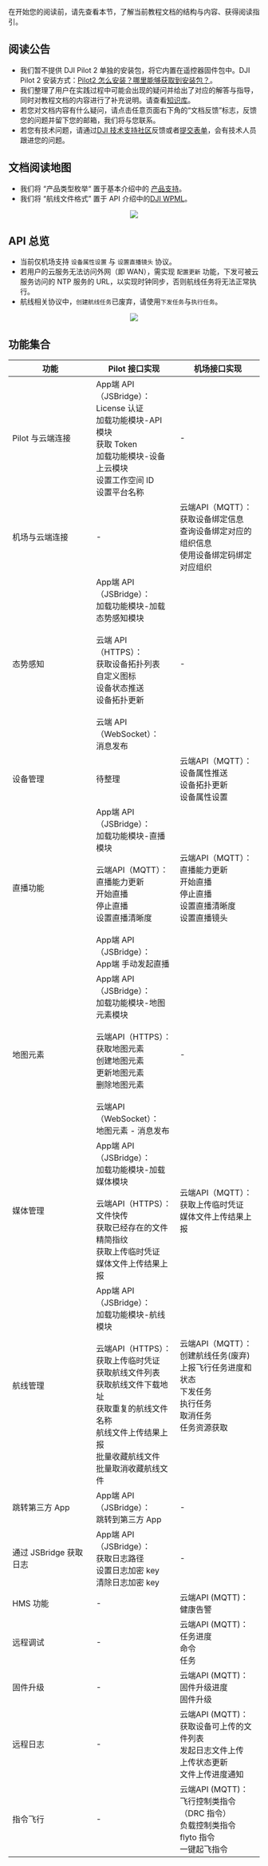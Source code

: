 在开始您的阅读前，请先查看本节，了解当前教程文档的结构与内容、获得阅读指引。

## 阅读公告

* 我们暂不提供 DJI Pilot 2 单独的安装包，将它内置在遥控器固件包中。DJI Pilot 2 安装方式：[Pilot2 怎么安装？哪里能够获取到安装包？](https://sdk-forum.dji.net/hc/zh-cn/articles/6177232395801-Pilot2-%E6%80%8E%E4%B9%88%E5%AE%89%E8%A3%85-%E5%93%AA%E9%87%8C%E8%83%BD%E5%A4%9F%E8%8E%B7%E5%8F%96%E5%88%B0%E5%AE%89%E8%A3%85%E5%8C%85-)。
* 我们整理了用户在实践过程中可能会出现的疑问并给出了对应的解答与指导，同时对教程文档的内容进行了补充说明。请查看[知识库](https://sdk-forum.dji.net/hc/zh-cn/categories/900001352083-%E4%B8%8A%E4%BA%91API)。
* 若您对文档内容有什么疑问，请点击任意页面右下角的“文档反馈”标志，反馈您的问题并留下您的邮箱，我们将与您联系。
* 若您有技术问题，请通过[DJI 技术支持社区](https://sdk-forum.dji.net/hc/zh-cn)反馈或者[提交表单](https://sdk-forum.dji.net/hc/zh-cn/requests/new)，会有技术人员跟进您的问题。


## 文档阅读地图

* 我们将 “产品类型枚举“ 置于基本介绍中的 [产品支持](https://developer.dji.com/doc/cloud-api-tutorial/cn/overview/product-support.html)。
* 我们将 “航线文件格式” 置于 API 介绍中的[DJI WPML](https://developer.dji.com/doc/cloud-api-tutorial/cn/api-reference/dji-wpml/overview.html)。

<div>
<div style="text-align: center"><p></p>
</div>
<div align=center><img src="https://terra-1-g.djicdn.com/71a7d383e71a4fb8887a310eb746b47f/cloudapi/v1.6/cloudapi-map.png" width="auto" ></div>
</div>

## API 总览

* 当前仅机场支持 `设备属性设置` 与 `设置直播镜头` 协议。
* 若用户的云服务无法访问外网（即 WAN），需实现 `配置更新` 功能，下发可被云服务访问的 NTP 服务的 URL，以实现时钟同步，否则航线任务将无法正常执行。
* 航线相关协议中，`创建航线任务`已废弃，请使用`下发任务`与`执行任务`。

<div>
<div style="text-align: center"><p></p>
</div>
<div align=center><img src="https://terra-1-g.djicdn.com/71a7d383e71a4fb8887a310eb746b47f/cloudapi/v1.6/cloud-api-overview.png" width="auto" ></div>
</div>

## 功能集合

<table width="100%" style="display: table; table-layout:fixed;">
<thead>
   <tr>
        <th>功能</th>
        <th>Pilot 接口实现</th>
        <th>机场接口实现</th>
    </tr>
</thead>
<tbody>
    <tr>
        <td>Pilot 与云端连接</td>
        <td>App端 API（JSBridge）：<br/>License 认证<br/>加载功能模块-API 模块<br/>获取 Token<br/>加载功能模块-设备上云模块<br/>设置工作空间 ID<br/>设置平台名称<br/></td>
        <td>-</td>
    </tr>
    <tr>
        <td>机场与云端连接</td>
        <td>-</td>
        <td>云端API（MQTT）：<br/>获取设备绑定信息<br/>查询设备绑定对应的组织信息<br/>使用设备绑定码绑定对应组织<br/></td>
    </tr>
    <tr>
        <td>态势感知</td>
        <td>App端 API（JSBridge）：<br/>加载功能模块-加载态势感知模块<br/><br/>云端 API（HTTPS）：<br/>获取设备拓扑列表<br/>自定义图标<br/>设备状态推送<br/>设备拓扑更新<br/><br/>云端 API（WebSocket）：<br/>消息发布</td>
        <td>-</td>
    </tr>
    <tr>
        <td>设备管理</td>
        <td>待整理</td>
        <td>云端API（MQTT）：<br/>设备属性推送<br/>设备拓扑更新<br/>设备属性设置</td>
    </tr>
    <tr>
        <td>直播功能</td>
        <td>App端 API（JSBridge）：<br/>加载功能模块-直播模块<br/><br/>云端API（MQTT）：<br/>直播能力更新<br/>开始直播<br/>停止直播<br/>设置直播清晰度<br/><br/>App端 API（JSBridge）：<br/>App端 手动发起直播</td>
        <td>云端API（MQTT）：<br/>直播能力更新<br/>开始直播<br/>停止直播<br/>设置直播清晰度<br/>设置直播镜头<br/></td>
    </tr>
    <tr>
        <td>地图元素</td>
        <td>App端 API（JSBridge）：<br/>加载功能模块-地图元素模块<br/><br/>云端API（HTTPS）：<br/>获取地图元素<br/>创建地图元素<br/>更新地图元素<br/>删除地图元素<br/><br/>云端API（WebSocket）：<br/>地图元素 - 消息发布<br/></td>
        <td>-</td>
    </tr>
    <tr>
        <td>媒体管理</td>
        <td>App端 API（JSBridge）：<br/>加载功能模块-加载媒体模块<br/><br/>云端API（HTTPS）：<br/>文件快传<br/>获取已经存在的文件精简指纹<br/>获取上传临时凭证<br/>媒体文件上传结果上报<br/></td>
        <td>云端API（MQTT）：<br/>获取上传临时凭证<br/>媒体文件上传结果上报</td>
    </tr>
    <tr>
        <td>航线管理</td>
        <td>App端 API（JSBridge）：<br/>加载功能模块-航线模块<br/><br/>云端API（HTTPS）：<br/>获取上传临时凭证<br/>获取航线文件列表<br/>获取航线文件下载地址<br/>获取重复的航线文件名称<br/>航线文件上传结果上报<br/>批量收藏航线文件<br/>批量取消收藏航线文件<br/></td>
        <td>云端API（MQTT）：<br/>创建航线任务(废弃)<br/>上报飞行任务进度和状态<br/>下发任务<br/>执行任务<br/>取消任务<br/>任务资源获取</td>
    </tr>
    <tr>
        <td>跳转第三方 App</td>
        <td>App端 API（JSBridge）：<br/>跳转到第三方 App</td>
        <td>-</td>
    </tr>
    <tr>
        <td>通过 JSBridge 获取日志</td>
        <td>App端 API（JSBridge）：<br/>获取日志路径<br/>设置日志加密 key<br/>清除日志加密 key</td>
        <td>-</td>
    </tr>
    <tr>
        <td>HMS 功能</td>
        <td>-</td>
        <td>云端API (MQTT)：<br/>健康告警</td>
    </tr>
    <tr>
        <td>远程调试</td>
        <td>-</td>
        <td>云端API (MQTT)：<br/>任务进度<br/>命令<br/>任务</td>
    </tr>
    <tr>
        <td>固件升级</td>
        <td>-</td>
        <td>云端API (MQTT)：<br/>固件升级进度<br/>固件升级</td>
    </tr>
    <tr>
        <td>远程日志</td>
        <td>-</td>
        <td>云端API (MQTT)：<br/>获取设备可上传的文件列表<br/>发起日志文件上传<br/>上传状态更新<br/>文件上传进度通知<br/></td>
    </tr>
    <tr>
        <td>指令飞行</td>
        <td>-</td>
        <td>云端API (MQTT)：<br/>飞行控制类指令（DRC 指令）<br/>负载控制类指令<br/>flyto 指令<br/>一键起飞指令</td>
    </tr>
</tbody>
</table>
